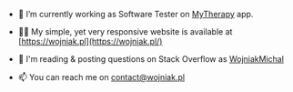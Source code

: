 - 🔭 I’m currently working as Software Tester on [MyTherapy](https://www.mytherapyapp.com/) app.

- 👨‍💻 My simple, yet very responsive website is available at [https://wojniak.pl](https://wojniak.pl/)

- 📝 I'm reading & posting questions on Stack Overflow as [WojniakMichal](https://stackoverflow.com/users/13998421/micha%c5%82-wojniak?tab=profile)

- 📫 You can reach me on contact@wojniak.pl
